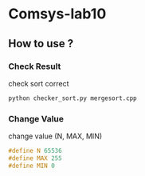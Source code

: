 # Comsys-lab10
## How to use ?
### Check Result
check sort correct 
```bash
python checker_sort.py mergesort.cpp
```

### Change Value
change value (N, MAX, MIN)
```cpp
#define N 65536
#define MAX 255
#define MIN 0
```
